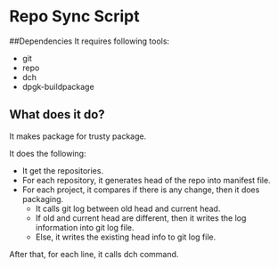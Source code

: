 # Repo Sync Script

##Dependencies
It requires following tools:
- git
- repo
- dch
- dpgk-buildpackage

## What does it do?
It makes package for trusty package.

It does the following:
 - It get the repositories.
 - For each repository, it generates head of the repo into manifest file.
 - For each project, it compares if there is any change, then it does packaging.
      - It calls git log between old head and current head.
      - If old and current head are different, then it writes the log information into git log file.
      - Else, it writes the existing head info to git log file.

After that, for each line, it calls dch command. 
